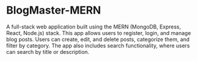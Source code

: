 # BlogMaster-MERN
A full-stack web application built using the MERN (MongoDB, Express, React, Node.js) stack. This app allows users to register, login, and manage blog posts. Users can create, edit, and delete posts, categorize them, and filter by category. The app also includes search functionality, where users can search by title or description.
